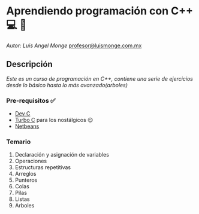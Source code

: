 # Aprendiendo programación con C++ :computer: :ghost:

_Autor: Luis Angel Monge_
profesor@luismonge.com.mx

## Descripción

_Este es un curso de programación en C++, contiene una serie de ejercicios desde lo básico hasta lo más avanzado(arboles)_

### Pre-requisitos :white_check_mark:

* [Dev C](https://sourceforge.net/projects/orwelldevcpp/)
* [Turbo C](https://github.com/vineetchoudhary/turbocpp/releases/download/v3.2/Turbo.C.3.2.zip) para los nostálgicos :wink:
* [Netbeans](https://netbeans.org/features/cpp/) 
### Temario

1. Declaración y asignación de variables
2. Operaciones
3. Estructuras repetitivas  
4. Arreglos
5. Punteros
6. Colas
7. Pilas
8. Listas
9. Arboles

    
